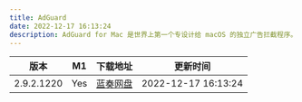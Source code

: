 ```yaml
---
title: AdGuard
date: 2022-12-17 16:13:24
description: AdGuard for Mac 是世界上第一个专设计给 macOS 的独立广告拦截程⁠序。其提供了比任何浏览器扩展还多的功能：拦截各种浏览器和应用内的广⁠ 告，保护您的隐⁠私。
---
```


|  版本  | M1  | 下载地址                                         | 更新时间            |
| :----: | --- | ------------------------------------------------ | ------------------- |
| 2.9.2.1220 | Yes | [蓝奏网盘](https://465.lanzout.com/i9Ylg0iwgvib) | 2022-12-17 16:13:24 |
